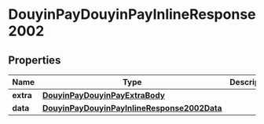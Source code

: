 # DouyinPayDouyinPayInlineResponse2002

## Properties
Name | Type | Description | Notes
------------ | ------------- | ------------- | -------------
**extra** | [**DouyinPayDouyinPayExtraBody**](DouyinPayDouyinPayExtraBody.md) |  |  [optional]
**data** | [**DouyinPayDouyinPayInlineResponse2002Data**](DouyinPayDouyinPayInlineResponse2002Data.md) |  |  [optional]
